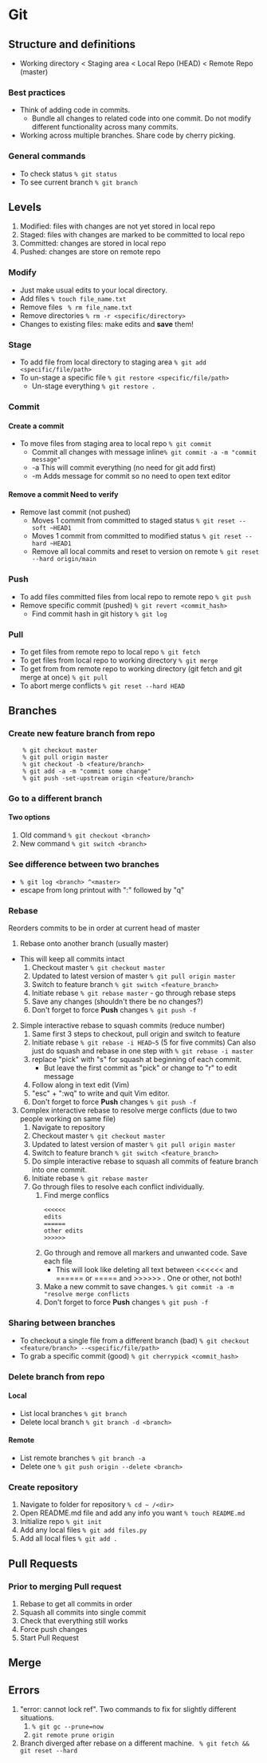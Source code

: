 # Git

## Structure and definitions
- Working directory < Staging area < Local Repo (HEAD) < Remote Repo (master) 

### Best practices
- Think of adding code in commits. 
    - Bundle all changes to related code into one commit. Do not modify different functionality across many commits. 
- Working across multiple branches. Share code by cherry picking. 

### General commands
- To check status ```% git status```
- To see current branch ```% git branch```

## Levels
1. Modified: files with changes are not yet stored in local repo
2. Staged: files with changes are marked to be committed to local repo
3. Committed: changes are stored in local repo
4. Pushed: changes are store on remote repo

### Modify
- Just make usual edits to your local directory.
- Add files ```% touch file_name.txt```
- Remove files ``` % rm file_name.txt```
- Remove directories ```% rm -r <specific/directory>```
- Changes to existing files: make edits and **save** them!

### Stage
- To add file from local directory to staging area ```% git add <specific/file/path>```
- To un-stage a specific file ```% git restore <specific/file/path>```
    - Un-stage everything ```% git restore .```

### Commit
#### Create a commit
- To move files from staging area to local repo ```% git commit```
    - Commit all changes with message inline```% git commit -a -m "commit message"```
    - -a This will commit everything (no need for git add first)
    - -m Adds message for commit so no need to open text editor

#### Remove a commit **Need to verify**
- Remove last commit (not pushed)
    - Moves 1 commit from committed to staged status ```% git reset --soft ~HEAD1```
    - Moves 1 commit from committed to modified status ```% git reset --hard ~HEAD1```
    - Remove all local commits and reset to version on remote ```% git reset --hard origin/main```

### Push
- To add files committed files from local repo to remote repo ```% git push```
- Remove specific commit (pushed) ```% git revert <commit_hash>```
    - Find commit hash in git history  ```% git log```

### Pull
- To get files from remote repo to local repo ```% git fetch```
- To get files from local repo to working directory ```% git merge```
- To get from from remote repo to working directory (git fetch and git merge at once) ```% git pull```
- To abort merge conflicts ```% git reset --hard HEAD```

## Branches

### Create new feature branch from repo
```
    % git checkout master
    % git pull origin master
    % git checkout -b <feature/branch>
    % git add -a -m "commit some change"
    % git push -set-upstream origin <feature/branch>
```

### Go to a different branch
#### Two options
1. Old command ```% git checkout <branch>```
2. New command ```% git switch <branch>```

### See difference between two branches
- ```% git log <branch> ^<master>```
- escape from long printout with ":" followed by "q"

### Rebase
Reorders commits to be in order at current head of master
1. Rebase onto another branch (usually master)
- This will keep all commits intact
    1. Checkout master ```% git checkout master```
    2. Updated to latest version of master ```% git pull origin master```
    3. Switch to feature branch ```% git switch <feature_branch>```
    4. Initiate rebase ```% git rebase master```
            - go through rebase steps
    5. Save any changes (shouldn't there be no changes?)
    6. Don't forget to force **Push** changes ```% git push -f```
2. Simple interactive rebase to squash commits (reduce number)
    1. Same first 3 steps to checkout, pull origin and switch to feature
    2. Initiate rebase ```% git rebase -i HEAD~5``` (5 for five commits)
        Can also just do squash and rebase in one step with ```% git rebase -i master```
    3. replace "pick" with "s" for squash at beginning of each commit. 
        - But leave the first commit as "pick" or change to "r" to edit message
    4. Follow along in text edit (Vim)
    5. "esc" + ":wq" to write and quit Vim editor. 
    6. Don't forget to force **Push** changes ```% git push -f```
3. Complex interactive rebase to resolve merge conflicts (due to two people working on same file)
    1. Navigate to repository
    2. Checkout master ```% git checkout master```
    3. Updated to latest version of master ```% git pull origin master```
    4. Switch to feature branch ```% git switch <feature_branch>```
    5. Do simple interactive rebase to squash all commits of feature branch into one commit. 
    6. Initiate rebase ```% git rebase master```
    6. Go through files to resolve each conflict individually. 
        1. Find merge conflics
            ```
            <<<<<<
            edits
            ======
            other edits
            >>>>>>
            ```
        2. Go through and remove all markers and unwanted code. Save each file
           - This will look like deleting all text between <<<<<< and ====== or ===== and >>>>>> . One or other, not both!
        3. Make a new commit to save changes. ```% git commit -a -m "resolve merge conflicts```
        4. Don't forget to force **Push** changes ```% git push -f```

### Sharing between branches
- To checkout a single file from a different branch (bad) ```% git checkout <feature/branch> --<specific/file/path>```
- To grab a specific commit (good) ```% git cherrypick <commit_hash>```

### Delete branch from repo
#### Local
- List local branches ```% git branch```
- Delete local branch ```% git branch -d <branch>```
#### Remote
- List remote branches ```% git branch -a```
- Delete one ```% git push origin --delete <branch>```

### Create repository
1. Navigate to folder for repository ```% cd ~ /<dir>```
2. Open README.md file and add any info you want ```% touch README.md```
3. Initialize repo ```% git init```
4. Add any local files ```% git add files.py```
5. Add all local files ```% git add .```

## Pull Requests

### Prior to merging Pull request
1. Rebase to get all commits in order
2. Squash all commits into single commit
3. Check that everything still works
4. Force push changes
3. Start Pull Request

## Merge


## Errors
1. "error: cannot lock ref". Two commands to fix for slightly different situations.
    1. ```% git gc --prune=now```
    2. ```git remote prune origin```
2. Branch diverged after rebase on a different machine. ``` % git fetch && git reset --hard```


